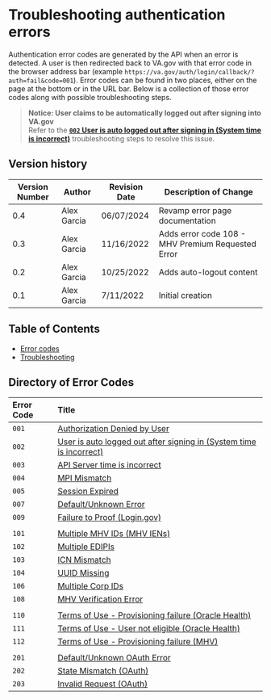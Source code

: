 # Troubleshooting authentication errors

Authentication error codes are generated by the API when an error is detected. A user is then redirected back to VA.gov with that error code in the browser address bar (example `https://va.gov/auth/login/callback/?auth=fail&code=001`).  Error codes can be found in two places, either on the page at the bottom or in the URL bar. Below is a collection of those error codes along with possible troubleshooting steps.


  > **Notice: User claims to be automatically logged out after signing into VA.gov**<br/>
  > Refer to the [__`002` User is auto logged out after signing in (System time is incorrect)__](#user-time-bad) troubleshooting steps to resolve this issue.

## Version history

| Version Number | Author | Revision Date | Description of Change |
| --- | --- | --- | --- |
| 0.4 | Alex Garcia | 06/07/2024 | Revamp error page documentation |
| 0.3 | Alex Garcia | 11/16/2022 | Adds error code 108 - MHV Premium Requested Error |
| 0.2 | Alex Garcia | 10/25/2022 | Adds auto-logout content |
| 0.1 | Alex Garcia | 7/11/2022 | Initial creation |

## Table of Contents
- [Error codes](#directory-of-error-codes)
- [Troubleshooting](#troubleshooting)

## Directory of Error Codes
| Error Code | Title |
| :--- | :--- |
| `001` | [Authorization Denied by User](./001.md) |
| `002` | [User is auto logged out after signing in (System time is incorrect)](./002) |
| `003` | [API Server time is incorrect](./003.md) |
| `004` | [MPI Mismatch](./004.md) |
| `005` | [Session Expired](./005.md) |
| `007` | [Default/Unknown Error](./007.md) |
| `009` | [Failure to Proof (Login.gov)](./009.md) |
||||
| `101` | [Multiple MHV IDs (MHV IENs)](./101.md) |
| `102` | [Multiple EDIPIs](./102.md) |
| `103` | [ICN Mismatch](./103.md) |
| `104` | [UUID Missing](./104.md) |
| `106` | [Multiple Corp IDs](./106.md) |
| `108` | [MHV Verification Error](./108.md) |
||||
| `110` | [Terms of Use - Provisioning failure (Oracle Health)](./110.md) |
| `111` | [Terms of Use - User not eligible (Oracle Health)](./111.md) |
| `112` | [Terms of Use - Provisioning failure (MHV)](./112.md) |
||||
| `201` | [Default/Unknown OAuth Error](./201.md) |
| `202` | [State Mismatch (OAuth)](./202.md) |
| `203` | [Invalid Request (OAuth)](./203.md) |

